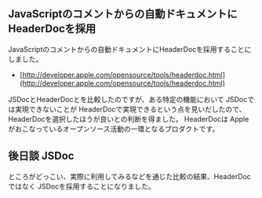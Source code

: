 ## JavaScriptのコメントからの自動ドキュメントにHeaderDocを採用

JavaScriptのコメントからの自動ドキュメントにHeaderDocを採用することにしました。

* [http://developer.apple.com/opensource/tools/headerdoc.html](http://developer.apple.com/opensource/tools/headerdoc.html)

JSDocとHeaderDocとを比較したのですが、ある特定の機能において JSDocでは実現できないことが HeaderDocで実現できるという点を見いだしたので、HeaderDocを選択したほうが良いとの判断を得ました。
HeaderDocは Appleがおこなっているオープンソース活動の一環となるプロダクトです。


## 後日談 JSDoc

ところがどっこい、実際に利用してみるなどを通じた比較の結果、HeaderDocではなく JSDocを採用することになりました。

